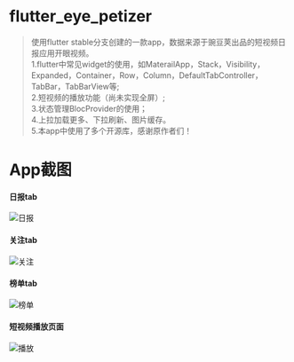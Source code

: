 # flutter_eye_petizer
> 使用flutter stable分支创建的一款app，数据来源于豌豆荚出品的短视频日报应用开眼视频。  
1.flutter中常见widget的使用，如MaterailApp，Stack，Visibility，Expanded，Container，Row，Column，DefaultTabController，TabBar，TabBarView等;  
2.短视频的播放功能（尚未实现全屏）;  
3.状态管理BlocProvider的使用；  
4.上拉加载更多、下拉刷新、图片缓存。  
5.本app中使用了多个开源库，感谢原作者们！
# App截图
#### 日报tab
![日报](https://github.com/whisper90/flutter_eye_petizer/blob/master/screenshots/Screenshot_daily.png) 
#### 关注tab
![关注](https://github.com/whisper90/flutter_eye_petizer/blob/master/screenshots/Screenshot_follow.png)
#### 榜单tab
![榜单](https://github.com/whisper90/flutter_eye_petizer/blob/master/screenshots/Screenshot_billboard.png)
#### 短视频播放页面
![播放](https://github.com/whisper90/flutter_eye_petizer/blob/master/screenshots/Screenshot_play.png)
